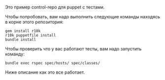 Это пример control-repo для puppet с тестами.  

Чтобы попробовать, вам надо выполнить следующие команды находясь в корне этого репозитория:  
```
gem install r10k
r10k puppetfile install
bundle install
```

Чтобы проверить что у вас работают тесты, вам надо запустить команду:  
```
bundle exec rspec spec/hosts/ spec/classes/
```

Ниже описание как это все работает.  


